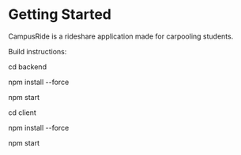 # Getting Started
CampusRide is a rideshare application made for carpooling students.

Build instructions:

cd backend

npm install --force

npm start

cd client

npm install --force

npm start
